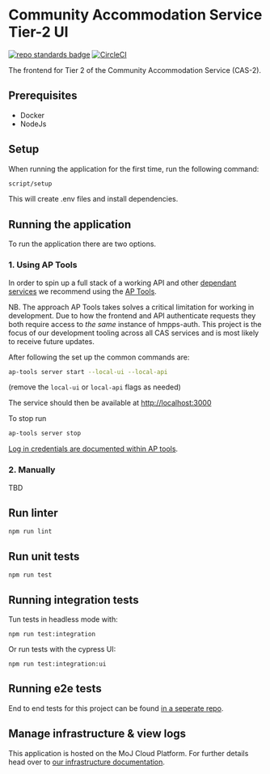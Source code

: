 # Community Accommodation Service Tier-2 UI
[![repo standards badge](https://img.shields.io/badge/dynamic/json?color=blue&style=flat&logo=github&label=MoJ%20Compliant&query=%24.result&url=https%3A%2F%2Foperations-engineering-reports.cloud-platform.service.justice.gov.uk%2Fapi%2Fv1%2Fcompliant_public_repositories%2Fhmpps-community-accommodation-tier-2-ui)](https://operations-engineering-reports.cloud-platform.service.justice.gov.uk/public-github-repositories.html#hmpps-community-accommodation-tier-2-ui "Link to report")
[![CircleCI](https://circleci.com/gh/ministryofjustice/hmpps-community-accommodation-tier-2-ui/tree/main.svg?style=svg)](https://circleci.com/gh/ministryofjustice/hmpps-community-accommodation-tier-2-ui)

The frontend for Tier 2 of the Community Accommodation Service (CAS-2).

## Prerequisites

* Docker
* NodeJs

## Setup

When running the application for the first time, run the following command:

```bash
script/setup
```

This will create .env files and install dependencies.

## Running the application

To run the application there are two options.

### 1. Using AP Tools

In order to spin up a full stack of a working API and other [dependant
services](./docker-compose.yml) we recommend using the [AP
Tools](https://github.com/ministryofjustice/hmpps-approved-premises-tools).

NB. The approach AP Tools takes solves a critical limitation for working in
development. Due to how the frontend and API authenticate requests they both
require access to _the same_ instance of hmpps-auth. This project is the focus
of our development tooling across all CAS services and is most likely to receive
future updates.

After following the set up the common commands are:

```bash
ap-tools server start --local-ui --local-api
```
(remove the `local-ui` or `local-api` flags as needed)

The service should then be available at <http://localhost:3000>

To stop run

```bash
ap-tools server stop
```

[Log in credentials are documented within AP
tools](https://github.com/ministryofjustice/hmpps-approved-premises-tools#start-server).

### 2. Manually

TBD


## Run linter

`npm run lint`

## Run unit tests

`npm run test`

## Running integration tests

Tun tests in headless mode with:

`npm run test:integration`
 
Or run tests with the cypress UI:

`npm run test:integration:ui`

## Running e2e tests

End to end tests for this project can be found [in a seperate repo](https://github.com/ministryofjustice/hmpps-community-accommodation-tier-2-e2e).


## Manage infrastructure & view logs

This application is hosted on the MoJ Cloud Platform. For further details head
over to [our infrastructure
documentation](https://dsdmoj.atlassian.net/wiki/spaces/AP/pages/4325244964/Manage+infrastructure).
